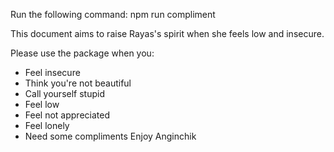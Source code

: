 Run the following command:
npm run compliment

This document aims to raise Rayas's spirit when she feels low and insecure.

Please use the package when you:
- Feel insecure
- Think you're not beautiful
- Call yourself stupid
- Feel low
- Feel not appreciated
- Feel lonely
- Need some compliments
Enjoy Anginchik
